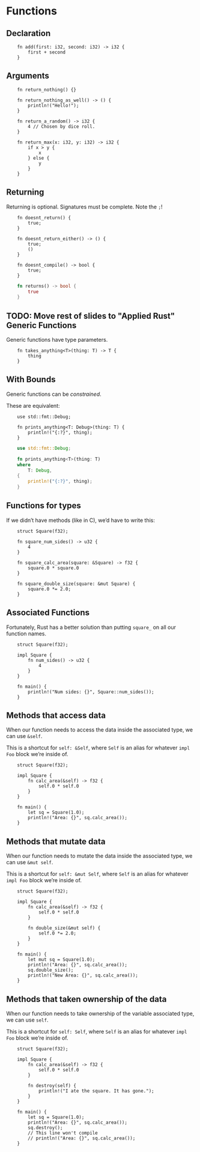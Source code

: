 # Functions

Declaration
----
```rust,editable
    fn add(first: i32, second: i32) -> i32 {
        first + second
    }
```
Arguments
----

```rust,editable
    fn return_nothing() {}

    fn return_nothing_as_well() -> () {
        println!("Hello!");
    }

    fn return_a_random() -> i32 {
        4 // Chosen by dice roll.
    }

    fn return_max(x: i32, y: i32) -> i32 {
        if x > y {
            x
        } else {
            y
        }
    }
```

Returning
----

Returning is optional. Signatures must be complete. Note the `;`!
```rust,editable
    fn doesnt_return() {
        true;
    }

    fn doesnt_return_either() -> () {
        true;
        ()
    }
```

```rust,does_not_compile,ignore
    fn doesnt_compile() -> bool {
        true;
    }
```

```rust
    fn returns() -> bool {
        true
    }
```

TODO: Move rest of slides to "Applied Rust"
Generic Functions
----

Generic functions have type parameters.
```rust,editable
    fn takes_anything<T>(thing: T) -> T {
        thing
    }
```
With Bounds
----

Generic functions can be *constrained*.

These are equivalent:

```rust,editable
    use std::fmt::Debug;

    fn prints_anything<T: Debug>(thing: T) {
        println!("{:?}", thing);
    }
```

```rust
    use std::fmt::Debug;

    fn prints_anything<T>(thing: T)
    where
        T: Debug,
    {
        println!("{:?}", thing);
    }
```
Functions for types
----

If we didn’t have methods (like in C), we’d have to write this:

```rust,editable
    struct Square(f32);

    fn square_num_sides() -> u32 {
        4
    }

    fn square_calc_area(square: &Square) -> f32 {
        square.0 * square.0
    }

    fn square_double_size(square: &mut Square) {
        square.0 *= 2.0;
    }
```
Associated Functions
----

Fortunately, Rust has a better solution than putting `square_` on all
our function names.

```rust,editable
    struct Square(f32);

    impl Square {
        fn num_sides() -> u32 {
            4
        }
    }

    fn main() {
        println!("Num sides: {}", Square::num_sides());
    }
```
Methods that access data
----

When our function needs to access the data inside the associated type,
we can use `&self`.

This is a shortcut for `self: &Self`, where `Self` is an alias for
whatever `impl Foo` block we’re inside of.

```rust,editable
    struct Square(f32);

    impl Square {
        fn calc_area(&self) -> f32 {
            self.0 * self.0
        }
    }

    fn main() {
        let sq = Square(1.0);
        println!("Area: {}", sq.calc_area());
    }
```
Methods that mutate data
----

When our function needs to mutate the data inside the associated type,
we can use `&mut self`.

This is a shortcut for `self: &mut Self`, where `Self` is an alias for
whatever `impl Foo` block we’re inside of.

```rust,editable
    struct Square(f32);

    impl Square {
        fn calc_area(&self) -> f32 {
            self.0 * self.0
        }

        fn double_size(&mut self) {
            self.0 *= 2.0;
        }
    }

    fn main() {
        let mut sq = Square(1.0);
        println!("Area: {}", sq.calc_area());
        sq.double_size();
        println!("New Area: {}", sq.calc_area());
    }
```
Methods that taken ownership of the data
----

When our function needs to take ownership of the variable associated
type, we can use `self`.

This is a shortcut for `self: Self`, where `Self` is an alias for
whatever `impl Foo` block we’re inside of.

```rust,editable
    struct Square(f32);

    impl Square {
        fn calc_area(&self) -> f32 {
            self.0 * self.0
        }

        fn destroy(self) {
            println!("I ate the square. It has gone.");
        }
    }

    fn main() {
        let sq = Square(1.0);
        println!("Area: {}", sq.calc_area());
        sq.destroy();
        // This line won't compile
        // println!("Area: {}", sq.calc_area());
    }
```
